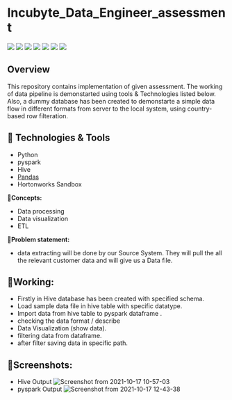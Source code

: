# Incubyte_Data_Engineer_assessment
![](https://img.shields.io/badge/OS-Linux-informational?style=flat&logo=linux&logoColor=white&color=2bbc8a)
![](https://img.shields.io/badge/Code-Python-informational?style=flat&logo=python&logoColor=white&color=2bbc8a)
![](https://img.shields.io/badge/Shell-Bash-informational?style=flat&logo=gnu-bash&logoColor=white&color=2bbc8a)
![](https://img.shields.io/badge/Tools-PostgreSQL-informational?style=flat&logo=postgresql&logoColor=white&color=2bbc8a)
![](https://img.shields.io/badge/Hortonworks%20-sandbox-%2375FF02)
![](https://img.shields.io/badge/Editor-Spyder-%2328FF02)
![](https://img.shields.io/badge/env-Anaconda--navigator-%2328FF02)

## Overview 
This repository contains implementation of given assessment.
The working of data pipeline is demonstarted using tools & Technologies listed below. 
Also, a dummy database has been created to demonstarte a simple data flow in different formats from server to the local system, 
using country-based row filteration.

## 🔧 Technologies & Tools
- Python 
- pyspark
- Hive
- [Pandas](https://pandas.pydata.org/docs/)
- Hortonworks Sandbox

🔸**Concepts:**
- Data processing
- Data visualization 
- ETL

🔸**Problem statement:**
- data extracting will be done by our Source System. They will pull the all the relevant customer data and will give us a Data file. 

## 🔹Working:
- Firstly in Hive database has been created with specified schema.
- Load sample data file in hive table with specific datatype.
- Import data from hive table to pyspark dataframe .
- checking the data format / describe 
- Data Visualization (show data).
- filtering data from dataframe. 
- after filter saving data in specific path.

## 🔹Screenshots:

- Hive Output
![Screenshot from 2021-10-17 10-57-03](https://user-images.githubusercontent.com/70795556/137617398-c4b73487-f30b-4c2d-ae13-2323bb13821f.png)
- pyspark Output
![Screenshot from 2021-10-17 12-43-38](https://user-images.githubusercontent.com/70795556/137617457-7cb43065-4b7c-466b-9a24-9e10c806c80d.png)

 
